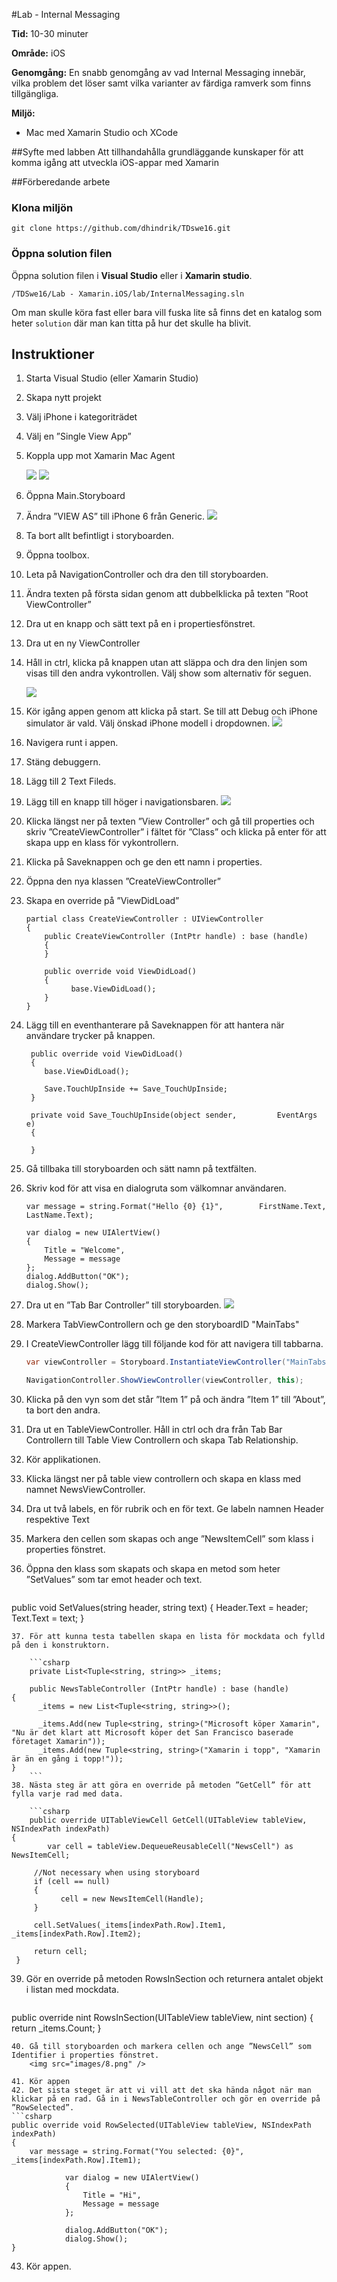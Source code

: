 #Lab - Internal Messaging

**Tid:** 10-30 minuter

**Område:** iOS

**Genomgång:** En snabb genomgång av vad Internal Messaging innebär, vilka problem det löser samt vilka varianter av färdiga ramverk som finns tillgängliga.

**Miljö:**

* Mac med Xamarin Studio och XCode

##Syfte med labben
Att tillhandahålla grundläggande kunskaper för att komma igång att utveckla iOS-appar med Xamarin

##Förberedande arbete

### Klona miljön
```
git clone https://github.com/dhindrik/TDswe16.git
```

### Öppna solution filen
Öppna solution filen i **Visual Studio** eller i **Xamarin studio**.

```
/TDSwe16/Lab - Xamarin.iOS/lab/InternalMessaging.sln
```

Om man skulle köra fast eller bara vill fuska lite så finns det en katalog som heter ```solution``` där man kan titta på hur det skulle ha blivit.

## Instruktioner
1.	Starta Visual Studio (eller Xamarin Studio)2.	Skapa nytt projekt3.	Välj iPhone i kategoriträdet4.	Välj en ”Single View App”5.	Koppla upp mot Xamarin Mac Agent	

	<img src="images/1.png" />
	<img src="images/2.png" />

6.	Öppna Main.Storyboard7.	Ändra ”VIEW AS” till iPhone 6 från Generic.
	<img src="images/3.png" />

8.	Ta bort allt befintligt i storyboarden.9.	Öppna toolbox.10.	Leta på NavigationController och dra den till storyboarden.11.	Ändra texten på första sidan genom att dubbelklicka på texten ”Root ViewController”12.	Dra ut en knapp och sätt text på en i propertiesfönstret.13.	Dra ut en ny ViewController14.	Håll in ctrl, klicka på knappen utan att släppa och dra den linjen som visas till den andra vykontrollen. Välj show som alternativ för seguen.

	<img src="images/4.png" />
15.	Kör igång appen genom att klicka på start. Se till att Debug och iPhone simulator är vald. Välj önskad iPhone modell i dropdownen.
	<img src="images/5.png" />

16.	Navigera runt i appen.17.	Stäng debuggern.18.	Lägg till 2 Text Fileds.19.	Lägg till en knapp till höger i navigationsbaren.
	<img src="images/6.png" />
	
20.	Klicka längst ner på texten ”View Controller” och gå till properties och skriv ”CreateViewController” i fältet för ”Class” och klicka på enter för att skapa upp en klass för vykontrollern.21.	Klicka på Saveknappen och ge den ett namn i properties.22.	Öppna den nya klassen ”CreateViewController”23.	Skapa en override på ”ViewDidLoad”        partial class CreateViewController : UIViewController        {	        public CreateViewController (IntPtr handle) : base (handle)	        {            }            public override void ViewDidLoad()            {                   base.ViewDidLoad();
            }
        }
24.	Lägg till en eventhanterare på Saveknappen för att hantera när användare trycker på knappen.         public override void ViewDidLoad()         {            base.ViewDidLoad();            Save.TouchUpInside += Save_TouchUpInside;         }         private void Save_TouchUpInside(object sender, 		EventArgs e)         {             		 }25.	Gå tillbaka till storyboarden och sätt namn på textfälten.26.	Skriv kod för att visa en dialogruta som välkomnar användaren.
		
		var message = string.Format("Hello {0} {1}", 		FirstName.Text, LastName.Text);		var dialog = new UIAlertView()		{			Title = "Welcome",
			Message = message		};		dialog.AddButton("OK");		dialog.Show();		27.	Dra ut en ”Tab Bar Controller” till storyboarden.
	<img src="images/7.png" />

28.	Markera TabViewControllern och ge den storyboardID "MainTabs"29.	I CreateViewController lägg till följande kod för att navigera till tabbarna.

	```csharp	var viewController = Storyboard.InstantiateViewController("MainTabs");	NavigationController.ShowViewController(viewController, this);
	```30.	Klicka på den vyn som det står ”Item 1” på och ändra ”Item 1” till ”About”, ta bort den andra.31.	Dra ut en TableViewController. Håll in ctrl och dra från Tab Bar Controllern till Table View Controllern och skapa Tab Relationship.32.	Kör applikationen.33.	Klicka längst ner på table view controllern och skapa en klass med namnet NewsViewController.34.	Dra ut två labels, en för rubrik och en för text. Ge labeln namnen Header respektive Text35.	Markera den cellen som skapas och ange ”NewsItemCell” som klass i properties fönstret. 36.	Öppna den klass som skapats och skapa en metod som heter ”SetValues” som tar emot header och text.
	```csharppublic void SetValues(string header, string text){      Header.Text = header;      Text.Text = text;}```37.	För att kunna testa tabellen skapa en lista för mockdata och fylld på den i konstruktorn.	```csharp	private List<Tuple<string, string>> _items;	public NewsTableController (IntPtr handle) : base (handle){      _items = new List<Tuple<string, string>>();      _items.Add(new Tuple<string, string>("Microsoft köper Xamarin", "Nu är det klart att Microsoft köper det San Francisco baserade företaget Xamarin"));      _items.Add(new Tuple<string, string>("Xamarin i topp", "Xamarin är än en gång i topp!"));}
	```38.	Nästa steg är att göra en override på metoden ”GetCell” för att fylla varje rad med data.
	```csharp	public override UITableViewCell GetCell(UITableView tableView, NSIndexPath indexPath){     	var cell = tableView.DequeueReusableCell("NewsCell") as NewsItemCell;     //Not necessary when using storyboard     if (cell == null)     {           cell = new NewsItemCell(Handle);     }     cell.SetValues(_items[indexPath.Row].Item1, _items[indexPath.Row].Item2);     return cell; }```
39.	Gör en override på metoden RowsInSection och returnera antalet objekt i listan med mockdata.
	```csharppublic override nint RowsInSection(UITableView tableView, nint section)
	{      return _items.Count;	}```40.	Gå till storyboarden och markera cellen och ange ”NewsCell” som Identifier i properties fönstret.
	<img src="images/8.png" />
	41.	Kör appen42.	Det sista steget är att vi vill att det ska hända något när man klickar på en rad. Gå in i NewsTableController och gör en override på ”RowSelected”. ```csharppublic override void RowSelected(UITableView tableView, NSIndexPath indexPath){	var message = string.Format("You selected: {0}",  _items[indexPath.Row].Item1);			            var dialog = new UIAlertView()            {                Title = "Hi",                Message = message            };            dialog.AddButton("OK");            dialog.Show();}```43.	Kör appen.